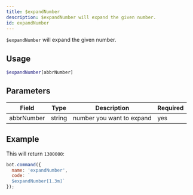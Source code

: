 ```yaml
---
title: $expandNumber 
description: $expandNumber will expand the given number.
id: expandNumber
---
```


`$expandNumber` will expand the given number.

## Usage

```php
$expandNumber[abbrNumber]
```

## Parameters 


| Field      | Type   | Description               | Required |
| ---------- | ------ | ------------------------- | -------- |
| abbrNumber | string | number you want to expand | yes      |


## Example

This will return `1300000`:

```javascript
bot.command({
  name: 'expandNumber',
  code: `
  $expandNumber[1.3m]`
});
```
